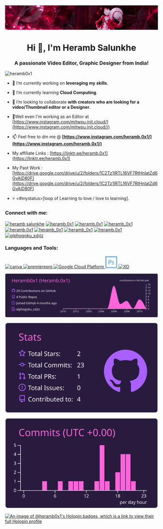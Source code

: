 ![logo](https://github.com/Heramb0x1/Heramb0x1/blob/main/GitHubBanner2.png)


<h1 align="center">Hi 👋, I'm Heramb Salunkhe</h1>
<h3 align="center">A passionate Video Editor, Graphic Designer from India!</h3>

<p align="left"> <img src="https://komarev.com/ghpvc/?username=heramb0x1&label=Profile%20views&color=0e75b6&style=flat" alt="heramb0x1" /> </p>

- 🔭 I’m currently working on **leveraging my skills**.

- 🌱 I’m currently learning **Cloud Computing**.

- 👯 I’m looking to collaborate **with creators who are looking for a video/Thumbnail editor or a Designer**.

- 📝Well even I'm working as an Editor at [https://www.instagram.com/mitwpu.init.cloud/](https://www.instagram.com/mitwpu.init.cloud//)

- 📫 Feel free to dm me @ **[https://www.instagram.com/heramb.0x1/](https://www.instagram.com/heramb.0x1/)**

- My affiliate Links : [https://linktr.ee/heramb.0x1](https://linktr.ee/heramb.0x1)

- My Past Work : [https://drive.google.com/drive/u/2/folders/1C2Tz1IRTL16VF7RtHnIatZd6GvAiD80F](https://drive.google.com/drive/u/2/folders/1C2Tz1IRTL16VF7RtHnIatZd6GvAiD80F)

- ⚡ <#mystatus>[loop of Learning to love / love to learning].

<h3 align="left">Connect with me:</h3>
<p align="left">
<a href="www.linkedin.com/in/heramb0x1" target="blank"><img align="center" src="https://raw.githubusercontent.com/rahuldkjain/github-profile-readme-generator/master/src/images/icons/Social/linked-in-alt.svg" alt="heramb salunkhe" height="30" width="40" /></a>
<a href="https://dev.to/heramb0x1" target="blank"><img align="center" src="https://raw.githubusercontent.com/rahuldkjain/github-profile-readme-generator/master/src/images/icons/Social/devto.svg" alt="heramb.0x1" height="30" width="40" /></a>
<a href="https://developers.google.com/profile/u/heramb0x1-mit-wpu-ece-aiml-23?authuser=2" target="blank"><img align="center" src="https://seeklogo.com/images/G/google-developers-logo-F8BF3155AC-seeklogo.com.png" alt="heramb.0x1" height="30" width="40" /></a>
<a href="https://www.cloudskillsboost.google/public_profiles/df6ad5a0-00a0-41fa-80c7-185e1e709b2d" target="blank"><img align="center" src="https://e7.pngegg.com/pngimages/777/274/png-clipart-google-cloud-platform-cloud-computing-microsoft-azure-business-cloud-computing-text-logo.png" alt="heramb_0x1" height="30" width="40" /></a>
<a href="https://codeforces.com/profile/Heramb.0x1" target="blank"><img align="center" src="https://play-lh.googleusercontent.com/EkSlLWf2-04k5Y5F_MDLqoXPdo0TyZX3zKdCfsEUDqVB7INUypTOd6AVmkE_X7ej3JuR" alt="heramb.0x1" height="30" width="40" /></a>
<a href="https://www.hackerrank.com/profile/alphagoku_28_06" target="blank"><img align="center" src="https://upload.wikimedia.org/wikipedia/commons/thumb/4/40/HackerRank_Icon-1000px.png/800px-HackerRank_Icon-1000px.png" alt="heramb_0x1" height="30" width="40" /></a>
<a href="https://auth.geeksforgeeks.org/user/alphagoku01" target="blank"><img align="center" src="https://media.geeksforgeeks.org/wp-content/cdn-uploads/gfg_200x200-min.png" alt="heramb_0x1" height="30" width="40" /></a>
<a href="https://instagram.com/heramb.0x1" target="blank"><img align="center" src="https://raw.githubusercontent.com/rahuldkjain/github-profile-readme-generator/master/src/images/icons/Social/instagram.svg" alt="heramb.0x1" height="30" width="40" /></a>
<a href="https://www.youtube.com/c/αlphαgoku_εd¡tz" target="blank"><img align="center" src="https://raw.githubusercontent.com/rahuldkjain/github-profile-readme-generator/master/src/images/icons/Social/youtube.svg" alt="αlphαgoku_εd¡tz" height="30" width="40" /></a>
</p>

<h3 align="left">Languages and Tools:</h3>
<p align="left"> <a href="https://www.canva.com/" target="_blank" rel="noreferrer"> <img src="https://cdn-images-1.medium.com/v2/resize:fit:1200/1*A6kkoOVJVpXPWewg8axc5w.png" alt="canva" width="40" height="40"/> </a> <a href="https://www.adobe.com/in/products/premiere.html" target="_blank" rel="noreferrer"> <img src="https://upload.wikimedia.org/wikipedia/commons/thumb/4/40/Adobe_Premiere_Pro_CC_icon.svg/768px-Adobe_Premiere_Pro_CC_icon.svg.png?20210729021549" alt="premierepro" width="40" height="40"/> </a> <a href="https://www.cloudskillsboost.google/" target="_blank" rel="noreferrer"> <img src="https://e7.pngegg.com/pngimages/777/274/png-clipart-google-cloud-platform-cloud-computing-microsoft-azure-business-cloud-computing-text-logo.png" alt="Google Cloud Platform" width="40" height="40"/> </a> <a href="https://www.photoshop.com/en" target="_blank" rel="noreferrer"> <img src="https://raw.githubusercontent.com/devicons/devicon/master/icons/photoshop/photoshop-line.svg" alt="photoshop" width="40" height="40"/> </a> <a href="https://www.w3schools.com/c/c_intro.php" target="_blank" rel="noreferrer"> <img src="https://upload.wikimedia.org/wikipedia/commons/thumb/1/18/C_Programming_Language.svg/1853px-C_Programming_Language.svg.png" alt="XD" width="40" height="40"/> </p>

![](https://raw.githubusercontent.com/Heramb0x1/Heramb.0x1/heramb's.profile.exe/profile-summary-card-output/jolly/0-profile-details.svg)

![](https://raw.githubusercontent.com/Heramb0x1/Heramb.0x1/heramb's.profile.exe/profile-summary-card-output/jolly/3-stats.svg)

![](https://raw.githubusercontent.com/Heramb0x1/Heramb.0x1/heramb's.profile.exe/profile-summary-card-output/jolly/4-productive-time.svg)

[![An image of @heramb0x1's Holopin badges, which is a link to view their full Holopin profile](https://holopin.me/heramb0x1)](https://holopin.io/@heramb0x1)
